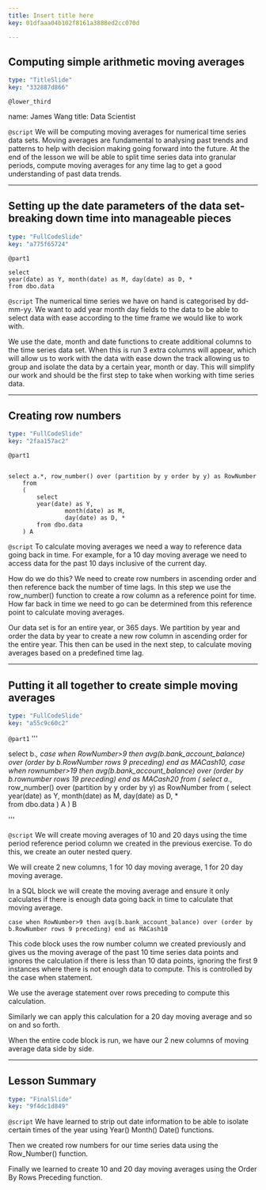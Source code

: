 ```yaml
---
title: Insert title here
key: 01dfaaa04b102f8161a3888ed2cc070d

---
```

## Computing simple arithmetic moving averages

```yaml
type: "TitleSlide"
key: "332887d866"
```

`@lower_third`

name: James Wang
title: Data Scientist


`@script`
We will be computing moving averages for numerical time series data sets. Moving averages are fundamental to analysing past trends and patterns to help with decision making going forward into the future. At the end of the lesson we will be able to split time series data into granular periods, compute moving averages for any time lag to get a good understanding of past data trends.


---
## Setting up the date parameters of the data set-breaking down time into manageable pieces

```yaml
type: "FullCodeSlide"
key: "a775f65724"
```

`@part1`
```
select 
year(date) as Y, month(date) as M, day(date) as D, *  
from dbo.data

```


`@script`
The numerical time series we have on hand is categorised by dd-mm-yy. We want to add year month day fields to the data to be able to select data with ease according to the time frame we would like to work with. 

We use the date, month and date functions to create additional columns to the time series data set. When this is run 3 extra columns will appear, which will allow us to work with the data with ease down the track allowing us to group and isolate the data by a certain year, month or day. This will simplify our work and should be the first step to take when working with time series data.


---
## Creating row numbers

```yaml
type: "FullCodeSlide"
key: "2faa157ac2"
```

`@part1`
```

select a.*, row_number() over (partition by y order by y) as RowNumber
	from
	(
		select 
		year(date) as Y, 
                month(date) as M, 
                day(date) as D, *  
		from dbo.data
	) A

```


`@script`
To calculate moving averages we need a way to reference data going back in time. For example, for a 10 day moving average we need to access data for the past 10 days inclusive of the current day. 

How do we do this? We need to create row numbers in ascending order and then reference back the number of time lags. In this step we use the row_number() function to create a row column as a reference point for time. How far back in time we need to go can be determined from this reference point to calculate moving averages. 

Our data set is for an entire year, or 365 days. We partition by year and order the data by year to create a new row column in ascending order for the entire year. This then can be used in the next step, to calculate moving averages based on a predefined time lag.


---
## Putting it all together to create simple moving averages

```yaml
type: "FullCodeSlide"
key: "a55c9c60c2"
```

`@part1`
'''

select b.*, case when RowNumber>9 then avg(b.bank_account_balance) over (order by b.RowNumber rows 9 preceding) end as MACash10, 
case when rownumber>19 then avg(b.bank_account_balance) over (order by b.rownumber rows 19 preceding) end as MACash20
from
(
	select a.*, row_number() over (partition by y order by y) as RowNumber
	from
	(
		select 
		year(date) as Y, month(date) as M, day(date) as D, *  
		from dbo.data
	) A
) B


'''


`@script`
We will create moving averages of 10 and 20 days using the time period reference period column we created in the previous exercise. To do this, we create an outer nested query.

We will create 2 new columns, 1 for 10 day moving average, 1 for 20 day moving average. 

In a SQL block we will create the moving average and ensure it only calculates if there is enough data going back in time to calculate that moving average. 


```
case when RowNumber>9 then avg(b.bank_account_balance) over (order by b.RowNumber rows 9 preceding) end as MACash10 

```

This code block uses the row number column we created previously and gives us the moving average of the past 10 time series data points and ignores the calculation if there is less than 10 data points, ignoring the first 9 instances where there is not enough data to compute. This is controlled by the case when statement. 

We use the average statement over rows preceding to compute this calculation. 

Similarly we can apply this calculation for a 20 day moving average and so on and so forth.

When the entire code block is run, we have our 2 new columns of moving average data side by side.


---
## Lesson Summary

```yaml
type: "FinalSlide"
key: "9f4dc1d849"
```

`@script`
We have learned to strip out date information to be able to isolate certain times of the year using Year() Month() Date() functions.

Then we created row numbers for our time series data using the Row_Number() function. 

Finally we learned to create 10 and 20 day moving averages using the Order By Rows Preceding function.

